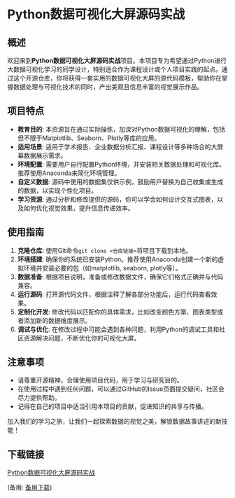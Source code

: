 # Python数据可视化大屏源码实战

## 概述

欢迎来到**Python数据可视化大屏源码实战**项目。本项目专为希望通过Python进行大数据可视化学习的同学设计，特别适合作为课程设计或个人项目实践的起点。通过这个开源仓库，你将获得一套实用的数据可视化大屏的源代码模板，帮助你在掌握数据处理与可视化技术的同时，产出美观且信息丰富的视觉展示作品。

## 项目特点

- **教育目的**: 本资源旨在通过实际操练，加深对Python数据可视化的理解，包括但不限于Matplotlib、Seaborn、Plotly等库的应用。
- **适用场景**: 适用于学术报告、企业数据分析汇报、课程设计等多种场合的大屏幕数据展示需求。
- **环境配置**: 需要用户自行配置Python环境，并安装相关数据处理和可视化库。推荐使用Anaconda来简化环境管理。
- **自定义数据**: 源码中使用的数据集仅供示例，鼓励用户替换为自己收集或生成的数据，以实现个性化项目。
- **学习资源**: 通过分析和修改提供的源码，你可以学会如何设计交互式图表，以及如何优化视觉效果，提升信息传递效率。

## 使用指南

1. **克隆仓库**: 使用Git命令`git clone <仓库链接>`将项目下载到本地。
2. **环境搭建**: 确保你的系统已安装Python。推荐使用Anaconda创建一个新的虚拟环境并安装必要的包（如matplotlib, seaborn, plotly等）。
3. **数据准备**: 根据项目说明，准备或修改数据文件，确保它们格式正确并与代码兼容。
4. **运行源码**: 打开源代码文件，根据注释了解各部分功能后，运行代码查看效果。
5. **定制化开发**: 修改代码以匹配你的具体需求，比如改变颜色方案、图表类型或者添加新的数据维度展示。
6. **调试与优化**: 在修改过程中可能会遇到各种问题，利用Python的调试工具和社区资源解决问题，不断优化你的可视化大屏。

## 注意事项

- 请尊重开源精神，合理使用项目代码，用于学习与研究目的。
- 在使用过程中遇到任何问题，可以通过GitHub的Issue页面提交疑问，社区会尽力提供帮助。
- 记得在自己的项目中适当引用本项目的贡献，促进知识的共享与传播。

加入我们的学习之旅，让我们一起探索数据的视觉之美，解锁数据故事讲述的新技能！

## 下载链接
[Python数据可视化大屏源码实战](https://pan.quark.cn/s/a0c5b7356ad4) 

(备用: [备用下载](https://pan.baidu.com/s/1WfFftvKMnQeir3isMtxuUQ?pwd=1234))
